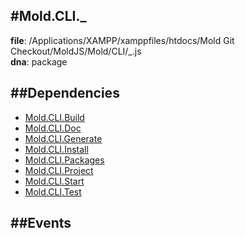 
#Mold.CLI._
---------------------------------------

__file__: /Applications/XAMPP/xamppfiles/htdocs/Mold Git Checkout/MoldJS/Mold/CLI/_.js  
__dna__: package  


	






##Dependencies
--------------

* [Mold.CLI.Build](../../Mold/CLI/Build.md) 
* [Mold.CLI.Doc](../../Mold/CLI/Doc.md) 
* [Mold.CLI.Generate](../../Mold/CLI/Generate.md) 
* [Mold.CLI.Install](../../Mold/CLI/Install.md) 
* [Mold.CLI.Packages](../../Mold/CLI/Packages.md) 
* [Mold.CLI.Project](../../Mold/CLI/Project.md) 
* [Mold.CLI.Start](../../Mold/CLI/Start.md) 
* [Mold.CLI.Test](../../Mold/CLI/Test.md) 


##Events
--------------






 

 


 



		
